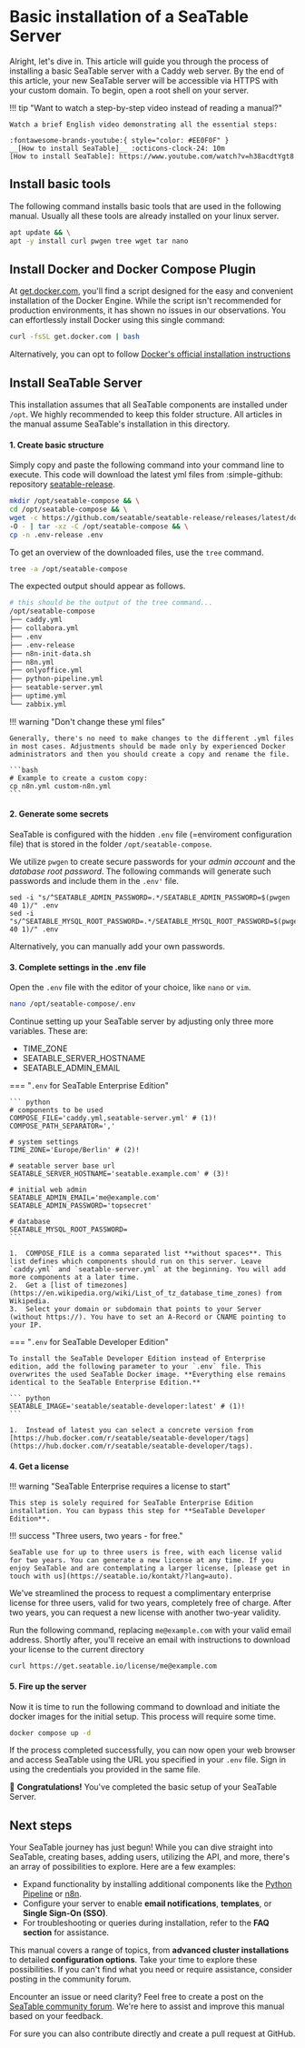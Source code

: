# Basic installation of a SeaTable Server

Alright, let's dive in. This article will guide you through the process of installing a basic SeaTable server with a Caddy web server. By the end of this article, your new SeaTable server will be accessible via HTTPS with your custom domain. To begin, open a root shell on your server.

!!! tip "Want to watch a step-by-step video instead of reading a manual?"

    Watch a brief English video demonstrating all the essential steps:

    :fontawesome-brands-youtube:{ style="color: #EE0F0F" }
    __[How to install SeaTable]__ :octicons-clock-24: 10m
    [How to install SeaTable]: https://www.youtube.com/watch?v=h38acdtYgt8

## Install basic tools

The following command installs basic tools that are used in the following manual. Usually all these tools are already installed on your linux server.

```bash
apt update && \
apt -y install curl pwgen tree wget tar nano
```

## Install Docker and Docker Compose Plugin

At [get.docker.com](https://get.docker.com), you'll find a script designed for the easy and convenient installation of the Docker Engine. While the script isn't recommended for production environments, it has shown no issues in our observations. You can effortlessly install Docker using this single command:

```bash
curl -fsSL get.docker.com | bash
```

Alternatively, you can opt to follow [Docker's official installation instructions](https://docs.docker.com/engine/install/)

## Install SeaTable Server

This installation assumes that all SeaTable components are installed under `/opt`.
We highly recommended to keep this folder structure. All articles in the manual assume SeaTable's installation in this directory.

#### 1. Create basic structure

Simply copy and paste the following command into your command line to execute. This code will download the latest yml files from :simple-github: repository [seatable-release](https://github.com/seatable/seatable-release).

```bash
mkdir /opt/seatable-compose && \
cd /opt/seatable-compose && \
wget -c https://github.com/seatable/seatable-release/releases/latest/download/seatable-compose.tar.gz \
-O - | tar -xz -C /opt/seatable-compose && \
cp -n .env-release .env
```

To get an overview of the downloaded files, use the `tree` command.

```bash
tree -a /opt/seatable-compose
```

The expected output should appear as follows.

```bash
# this should be the output of the tree command...
/opt/seatable-compose
├── caddy.yml
├── collabora.yml
├── .env
├── .env-release
├── n8n-init-data.sh
├── n8n.yml
├── onlyoffice.yml
├── python-pipeline.yml
├── seatable-server.yml
├── uptime.yml
└── zabbix.yml
```

!!! warning "Don't change these yml files"

    Generally, there's no need to make changes to the different .yml files in most cases. Adjustments should be made only by experienced Docker administrators and then you should create a copy and rename the file.

    ```bash
    # Example to create a custom copy:
    cp n8n.yml custom-n8n.yml
    ```

#### 2. Generate some secrets

SeaTable is configured with the hidden `.env` file (=enviroment configuration file) that is stored in the folder `/opt/seatable-compose`.

We utilize `pwgen` to create secure passwords for your _admin account_ and the _database root password_. The following commands will generate such passwords and include them in the `.env'` file.

    sed -i "s/^SEATABLE_ADMIN_PASSWORD=.*/SEATABLE_ADMIN_PASSWORD=$(pwgen 40 1)/" .env
    sed -i "s/^SEATABLE_MYSQL_ROOT_PASSWORD=.*/SEATABLE_MYSQL_ROOT_PASSWORD=$(pwgen 40 1)/" .env

Alternatively, you can manually add your own passwords.

#### 3. Complete settings in the .env file

Open the `.env` file with the editor of your choice, like `nano` or `vim`.

```bash
nano /opt/seatable-compose/.env
```

Continue setting up your SeaTable server by adjusting only three more variables. These are:

- TIME_ZONE
- SEATABLE_SERVER_HOSTNAME
- SEATABLE_ADMIN_EMAIL

=== "`.env` for SeaTable Enterprise Edition"

    ``` python
    # components to be used
    COMPOSE_FILE='caddy.yml,seatable-server.yml' # (1)!
    COMPOSE_PATH_SEPARATOR=','

    # system settings
    TIME_ZONE='Europe/Berlin' # (2)!

    # seatable server base url
    SEATABLE_SERVER_HOSTNAME='seatable.example.com' # (3)!

    # initial web admin
    SEATABLE_ADMIN_EMAIL='me@example.com'
    SEATABLE_ADMIN_PASSWORD='topsecret'

    # database
    SEATABLE_MYSQL_ROOT_PASSWORD=
    ```

    1.  COMPOSE_FILE is a comma separated list **without spaces**. This list defines which components should run on this server. Leave `caddy.yml` and `seatable-server.yml` at the beginning. You will add more components at a later time.
    2.  Get a [list of timezones](https://en.wikipedia.org/wiki/List_of_tz_database_time_zones) from Wikipedia.
    3.  Select your domain or subdomain that points to your Server (without https://). You have to set an A-Record or CNAME pointing to your IP.

=== "`.env` for SeaTable Developer Edition"

    To install the SeaTable Developer Edition instead of Enterprise edition, add the following parameter to your `.env` file. This overwrites the used SeaTable Docker image. **Everything else remains identical to the SeaTable Enterprise Edition.**

    ``` python
    SEATABLE_IMAGE='seatable/seatable-developer:latest' # (1)!
    ```

    1.  Instead of latest you can select a concrete version from [https://hub.docker.com/r/seatable/seatable-developer/tags](https://hub.docker.com/r/seatable/seatable-developer/tags).

#### 4. Get a license

!!! warning "SeaTable Enterprise requires a license to start"

    This step is solely required for SeaTable Enterprise Edition installation. You can bypass this step for **SeaTable Developer Edition**.

!!! success "Three users, two years - for free."

    SeaTable use for up to three users is free, with each license valid for two years. You can generate a new license at any time. If you enjoy SeaTable and are contemplating a larger license, [please get in touch with us](https://seatable.io/kontakt/?lang=auto).

We've streamlined the process to request a complimentary enterprise license for three users, valid for two years, completely free of charge. After two years, you can request a new license with another two-year validity.

Run the following command, replacing `me@example.com` with your valid email address. Shortly after, you'll receive an email with instructions to download your license to the current directory

```
curl https://get.seatable.io/license/me@example.com
```

#### 5. Fire up the server

Now it is time to run the following command to download and initiate the docker images for the initial setup. This process will require some time.

```bash
docker compose up -d
```

If the process completed successfully, you can now open your web browser and access SeaTable using the URL you specified in your `.env` file.
Sign in using the credentials you provided in the same file.

:partying_face: **Congratulations!** You've completed the basic setup of your SeaTable Server.

## Next steps

Your SeaTable journey has just begun! While you can dive straight into SeaTable, creating bases, adding users, utilizing the API, and more, there's an array of possibilities to explore. Here are a few examples:

- Expand functionality by installing additional components like the [Python Pipeline](../components/python-pipeline/) or [n8n](../components/n8n/).
- Configure your server to enable **email notifications**, **templates**, or **Single Sign-On (SSO)**.
- For troubleshooting or queries during installation, refer to the **FAQ section** for assistance.

This manual covers a range of topics, from **advanced cluster installations** to detailed **configuration options**. Take your time to explore these possibilities. If you can't find what you need or require assistance, consider posting in the community forum.

Encounter an issue or need clarity? Feel free to create a post on the [SeaTable community forum](https://forum.seatable.io). We're here to assist and improve this manual based on your feedback.

For sure you can also contribute directly and create a pull request at GitHub.
